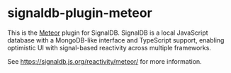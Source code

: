 # signaldb-plugin-meteor

This is the [Meteor](https://www.meteor.com) plugin for SignalDB. SignalDB is a local JavaScript database with a MongoDB-like interface and TypeScript support, enabling optimistic UI with signal-based reactivity across multiple frameworks.

See https://signaldb.js.org/reactivity/meteor/ for more information.
